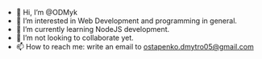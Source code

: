 - 👋 Hi, I’m @ODMyk
- 👀 I’m interested in Web Development and programming in general.
- 🌱 I’m currently learning NodeJS development.
- 💞️ I’m not looking to collaborate yet.
- 📫 How to reach me: write an email to ostapenko.dmytro05@gmail.com

<!---
ODMyk/ODMyk is a ✨ special ✨ repository because its `README.md` (this file) appears on your GitHub profile.
You can click the Preview link to take a look at your changes.
--->
